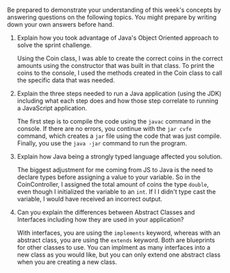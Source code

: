 Be prepared to demonstrate your understanding of this week's concepts by answering questions on the following topics. You might prepare by writing down your own answers before hand.

1. Explain how you took advantage of Java's Object Oriented approach to solve the sprint challenge.
    
    Using the Coin class, I was able to create the correct coins in the correct amounts using the constructor that was built in that class.
    To print the coins to the console, I used the methods created in the Coin class to call the specific data that was needed.
    
2. Explain the three steps needed to run a Java application (using the JDK) including what each step does and how those step correlate to running a JavaScript application.
    
    The first step is to compile the code using the `javac` command in the console. If there are no errors, you continue with the `jar cvfe` command, which creates
    a `jar` file using the code that was just compile. Finally, you use the `java -jar` command to run the program.
    
3. Explain how Java being a strongly typed language affected you solution.
    
    The biggest adjustment for me coming from JS to Java is the need to declare types before assigning a value to your variable. So
    in the CoinController, I assigned the total amount of coins the type `double`, even though I initialized the variable to an `int`. If I
    I didn't type cast the variable, I would have received an incorrect output.
    
4. Can you explain the differences between Abstract Classes and Interfaces including how they are used in your application?
    
    With interfaces, you are using the `implements` keyword, whereas with an abstract class, you are using the `extends` keyword.
    Both are blueprints for other classes to use. You can implment as many interfaces into a new class as you would like, but you can 
    only extend one abstract class when you are creating a new class.